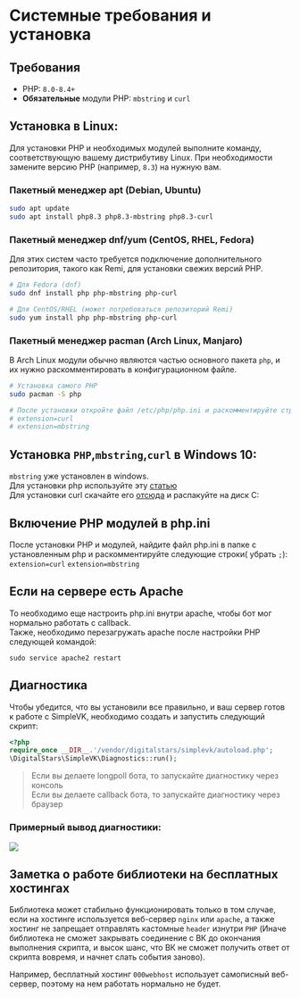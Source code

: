 # Системные требования и установка
## Требования
* PHP: `8.0-8.4+`  
* **Обязательные** модули PHP: `mbstring` и `curl`

## Установка в Linux:

Для установки PHP и необходимых модулей выполните команду, соответствующую вашему дистрибутиву Linux. При необходимости замените версию PHP (например, `8.3`) на нужную вам.

### Пакетный менеджер apt (Debian, Ubuntu)

```bash
sudo apt update
sudo apt install php8.3 php8.3-mbstring php8.3-curl
```

### Пакетный менеджер dnf/yum (CentOS, RHEL, Fedora)

Для этих систем часто требуется подключение дополнительного репозитория, такого как Remi, для установки свежих версий PHP.

```bash
# Для Fedora (dnf)
sudo dnf install php php-mbstring php-curl

# Для CentOS/RHEL (может потребоваться репозиторий Remi)
sudo yum install php php-mbstring php-curl
```

### Пакетный менеджер pacman (Arch Linux, Manjaro)

В Arch Linux модули обычно являются частью основного пакета `php`, и их нужно раскомментировать в конфигурационном файле.

```bash
# Установка самого PHP
sudo pacman -S php

# После установки откройте файл /etc/php/php.ini и раскомментируйте строки:
# extension=curl
# extension=mbstring
```

## Установка `PHP`,`mbstring`,`curl` в Windows 10: 
`mbstring` уже установлен в windows.  
Для установки php используйте эту [статью](https://prognote.ru/web-dev/beck-end/how-to-install-php-on-windows/)  
Для установки curl скачайте его [отсюда](https://curl.haxx.se/windows/) и распакуйте на диск C:

## Включение PHP модулей в php.ini
После установки PHP и модулей, найдите файл php.ini в папке с установленным php и раскомментируйте следующие строки( убрать `;`):  
`extension=curl`
`extension=mbstring`

## Если на сервере есть Apache
То необходимо еще настроить php.ini внутри apache, чтобы бот мог нормально работать с callback.  
Также, необходимо перезагружать apache после настройки PHP следующей командой:
```
sudo service apache2 restart
```

## Диагностика
Чтобы убедится, что вы установили все правильно, и ваш сервер готов к работе с SimpleVK, необходимо создать и запустить следующий скрипт:
```php
<?php
require_once __DIR__.'/vendor/digitalstars/simplevk/autoload.php';
\DigitalStars\SimpleVK\Diagnostics::run();
```
> Если вы делаете longpoll бота, то запускайте диагностику через консоль  
> Если вы делаете callback бота, то запускайте диагностику через браузер

### Примерный вывод диагностики:
<p align="left">
  <img src="http://images.vfl.ru/ii/1608248228/eea9ef11/32696142.jpg"/>
</p>

## Заметка о работе библиотеки на бесплатных хостингах
Библиотека может стабильно функционировать только в том случае, если на хостинге используется веб-сервер `nginx` или `apache`, а также хостинг не запрещает отправлять кастомные `header` изнутри `PHP` (Иначе библиотека не сможет закрывать соединение с ВК до окончания выполнения скрипта, и высок шанс, что ВК не сможет получить ответ от скрипта вовремя, и начнет слать события заново).
  
Например, бесплатный хостинг `000webhost` использует самописный веб-сервер, поэтому на нем работать нормально не будет.
